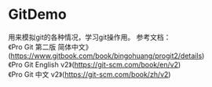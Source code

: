 # GitDemo
用来模拟git的各种情况，学习git操作用。
参考文档：
 <a>
 	<br>《Pro Git 第二版 简体中文》(https://www.gitbook.com/book/bingohuang/progit2/details)
 	<br>《Pro Git English v2》(https://git-scm.com/book/en/v2)
  <br>《Pro Git 中文 v2》(https://git-scm.com/book/zh/v2)
